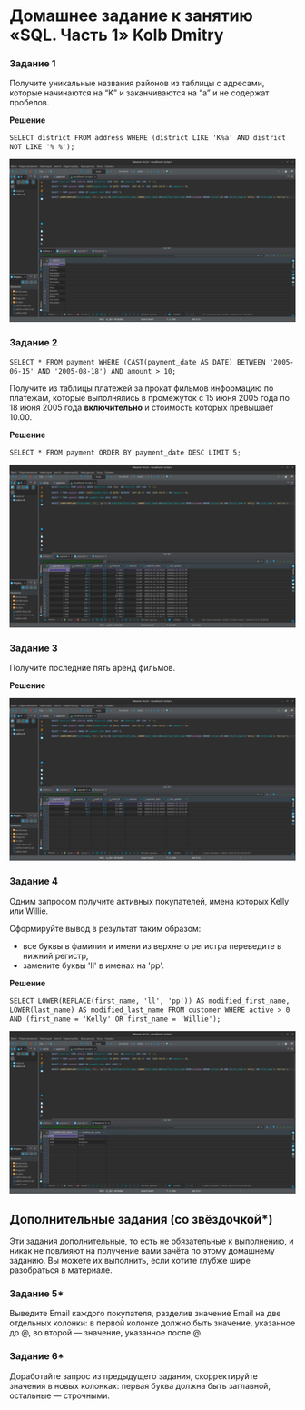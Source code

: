 # Домашнее задание к занятию «SQL. Часть 1» Kolb Dmitry 

### Задание 1

Получите уникальные названия районов из таблицы с адресами, которые начинаются на “K” и заканчиваются на “a” и не содержат пробелов.

**Решение**
```
SELECT district FROM address WHERE (district LIKE 'K%a' AND district NOT LIKE '% %');
```
![image 2](png/1.jpg)



### Задание 2
```
SELECT * FROM payment WHERE (CAST(payment_date AS DATE) BETWEEN '2005-06-15' AND '2005-08-18') AND amount > 10;
```
Получите из таблицы платежей за прокат фильмов информацию по платежам, которые выполнялись в промежуток с 15 июня 2005 года по 18 июня 2005 года **включительно** и стоимость которых превышает 10.00.

**Решение**
```
SELECT * FROM payment ORDER BY payment_date DESC LIMIT 5;
```
![image 2](png/2.jpg)

### Задание 3

Получите последние пять аренд фильмов.

**Решение**

![image 2](png/3.jpg)

### Задание 4

Одним запросом получите активных покупателей, имена которых Kelly или Willie. 

Сформируйте вывод в результат таким образом:
- все буквы в фамилии и имени из верхнего регистра переведите в нижний регистр,
- замените буквы 'll' в именах на 'pp'.

**Решение**
```
SELECT LOWER(REPLACE(first_name, 'll', 'pp')) AS modified_first_name, LOWER(last_name) AS modified_last_name FROM customer WHERE active > 0 AND (first_name = 'Kelly' OR first_name = 'Willie');
```
![image 2](png/4.jpg)



## Дополнительные задания (со звёздочкой*)
Эти задания дополнительные, то есть не обязательные к выполнению, и никак не повлияют на получение вами зачёта по этому домашнему заданию. Вы можете их выполнить, если хотите глубже шире разобраться в материале.

### Задание 5*

Выведите Email каждого покупателя, разделив значение Email на две отдельных колонки: в первой колонке должно быть значение, указанное до @, во второй — значение, указанное после @.

### Задание 6*

Доработайте запрос из предыдущего задания, скорректируйте значения в новых колонках: первая буква должна быть заглавной, остальные — строчными.



